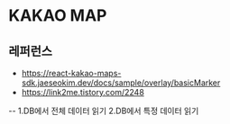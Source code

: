 # KAKAO MAP

## 레퍼런스
- https://react-kakao-maps-sdk.jaeseokim.dev/docs/sample/overlay/basicMarker
- https://link2me.tistory.com/2248


-- 
1.DB에서 전체 데이터 읽기
2.DB에서 특정 데이터 읽기
